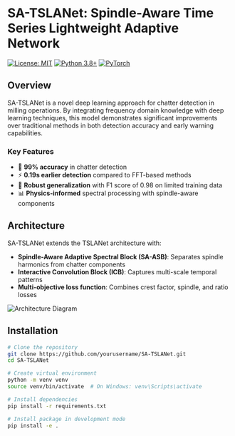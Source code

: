 # SA-TSLANet: Spindle-Aware Time Series Lightweight Adaptive Network

[![License: MIT](https://img.shields.io/badge/License-MIT-yellow.svg)](https://opensource.org/licenses/MIT)
[![Python 3.8+](https://img.shields.io/badge/python-3.8+-blue.svg)](https://www.python.org/downloads/)
[![PyTorch](https://img.shields.io/badge/PyTorch-1.10+-red.svg)](https://pytorch.org/)

## Overview

SA-TSLANet is a novel deep learning approach for chatter detection in milling operations. By integrating frequency domain knowledge with deep learning techniques, this model demonstrates significant improvements over traditional methods in both detection accuracy and early warning capabilities.

### Key Features

- 🎯 **99% accuracy** in chatter detection
- ⚡ **0.19s earlier detection** compared to FFT-based methods
- 🔧 **Robust generalization** with F1 score of 0.98 on limited training data
- 📊 **Physics-informed** spectral processing with spindle-aware components

## Architecture

SA-TSLANet extends the TSLANet architecture with:
- **Spindle-Aware Adaptive Spectral Block (SA-ASB)**: Separates spindle harmonics from chatter components
- **Interactive Convolution Block (ICB)**: Captures multi-scale temporal patterns
- **Multi-objective loss function**: Combines crest factor, spindle, and ratio losses

![Architecture Diagram](docs/images/sa_tslanet-architecture.png)

## Installation
```bash
# Clone the repository
git clone https://github.com/yourusername/SA-TSLANet.git
cd SA-TSLANet

# Create virtual environment
python -m venv venv
source venv/bin/activate  # On Windows: venv\Scripts\activate

# Install dependencies
pip install -r requirements.txt

# Install package in development mode
pip install -e .
